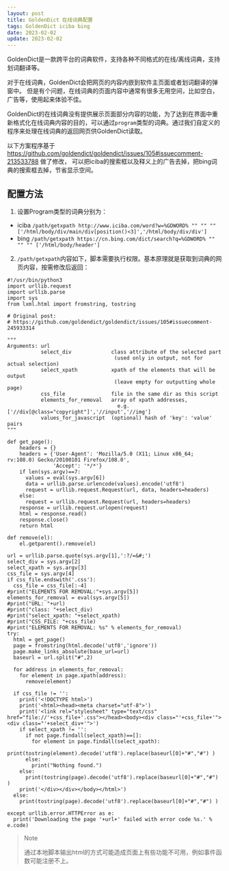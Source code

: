 ```yaml
---
layout: post
title: GoldenDict 在线词典配置
tags: GoldenDict iciba bing
date: 2023-02-02
update: 2023-02-02
---
```

GoldenDict是一款跨平台的词典软件，支持各种不同格式的在线/离线词典，支持划词翻译等。

对于在线词典，GoldenDict会把网页的内容内嵌到软件主页面或者划词翻译的弹窗中。
但是有个问题，在线词典的页面内容中通常有很多无用空间，比如空白，广告等，使用起来体验不佳。

GoldenDict的在线词典没有提供展示页面部分内容的功能，为了达到在界面中重新格式化在线词典内容的目的，可以通过`program`类型的词典。通过我们自定义的程序来处理在线词典的返回网页供GoldenDict读取。

以下方案程序基于<https://github.com/goldendict/goldendict/issues/105#issuecomment-213533788> 做了修改，
可以把iciba的搜索框以及释义上的广告去掉，把bing词典的搜索框去掉，节省显示空间。

## 配置方法
1. 设置Program类型的词典分别为：
  * iciba `/path/getxpath http://www.iciba.com/word?w=%GDWORD% "" "" "" ['/html/body/div/main/div[position()<3]','/html/body/div/div']`
  * bing `/path/getxpath https://cn.bing.com/dict/search?q=%GDWORD% "" "" "" ['/html/body/header']`

2. `/path/getxpath`内容如下，脚本需要执行权限。基本原理就是获取到词典的网页内容，按需修改后返回：

```
#!/usr/bin/python3
import urllib.request
import urllib.parse
import sys
from lxml.html import fromstring, tostring

# Original post:
# https://github.com/goldendict/goldendict/issues/105#issuecomment-245933314

"""
Arguments: url
           select_div             class attribute of the selected part
                                   (used only in output, not for actual selection)
           select_xpath           xpath of the elements that will be output
                                   (leave empty for outputting whole page)
           css_file               file in the same dir as this script
           elements_for_removal   array of xpath addresses,
                                    e.g. ['//div[@class="copyright"]','//input','//img']
           values_for_javascript  (optional) hash of 'key': 'value' pairs
"""

def get_page():
    headers = {}
    headers = {'User-Agent': 'Mozilla/5.0 (X11; Linux x86_64; rv:108.0) Gecko/20100101 Firefox/108.0',
               'Accept': '*/*'}
    if len(sys.argv)==7:
      values = eval(sys.argv[6])
      data = urllib.parse.urlencode(values).encode('utf8')
      request = urllib.request.Request(url, data, headers=headers)
    else:
      request = urllib.request.Request(url, headers=headers)
    response = urllib.request.urlopen(request)
    html = response.read()
    response.close()
    return html

def remove(el):
    el.getparent().remove(el)

url = urllib.parse.quote(sys.argv[1],':?/=&#;')
select_div = sys.argv[2]
select_xpath = sys.argv[3]
css_file = sys.argv[4]
if css_file.endswith('.css'):
  css_file = css_file[:-4]
#print("ELEMENTS FOR REMOVAL:"+sys.argv[5])
elements_for_removal = eval(sys.argv[5])
#print("URL: "+url)
#print("class: "+select_div)
#print("select_xpath: "+select_xpath)
#print("CSS_FILE: "+css_file)
#print("ELEMENTS FOR REMOVAL: %s" % elements_for_removal)
try:
  html = get_page()
  page = fromstring(html.decode('utf8','ignore'))
  page.make_links_absolute(base_url=url)
  baseurl = url.split("#",2)

  for address in elements_for_removal:
    for element in page.xpath(address):
      remove(element)

  if css_file != '':
    print('<!DOCTYPE html>')
    print('<html><head><meta charset="utf-8">')
    print('<link rel="stylesheet" type="text/css" href="file://'+css_file+'.css"></head><body><div class="'+css_file+'"><div class="'+select_div+'">')
    if select_xpath != '':
      if not page.findall(select_xpath)==[]:
        for element in page.findall(select_xpath):
          print(tostring(element).decode('utf8').replace(baseurl[0]+"#","#") )
      else:
        print("Nothing found.")
    else:
      print(tostring(page).decode('utf8').replace(baseurl[0]+"#","#") )
    print('</div></div></body></html>')
  else:
    print(tostring(page).decode('utf8').replace(baseurl[0]+"#","#") )

except urllib.error.HTTPError as e:
  print('Downloading the page '+url+' failed with error code %s.' % e.code)
```


> Note
>
> 通过本地脚本输出html的方式可能造成页面上有些功能不可用，例如事件函数可能注册不上。
